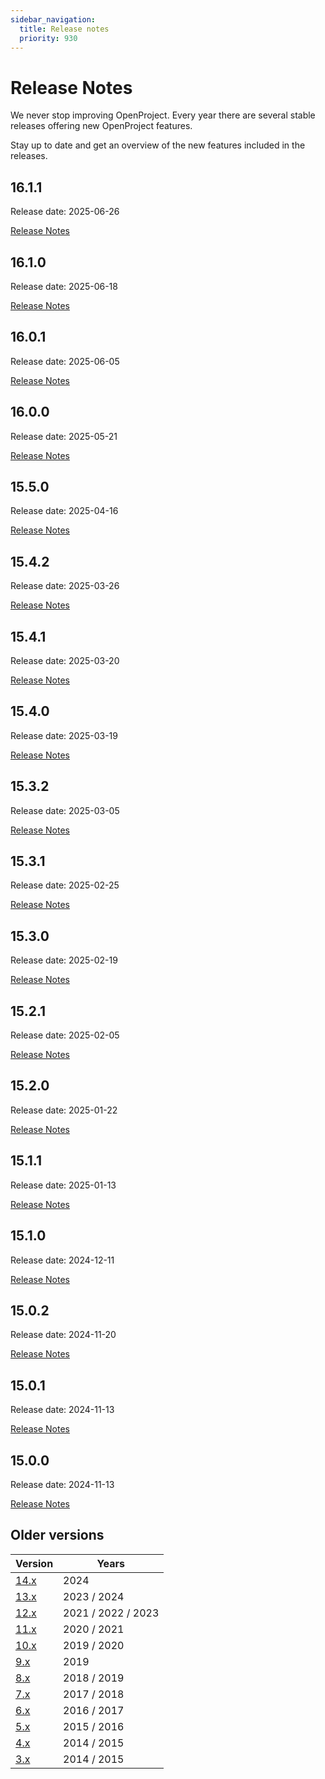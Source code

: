 ```yaml
---
sidebar_navigation:
  title: Release notes
  priority: 930
---
```


# Release Notes

We never stop improving OpenProject. Every year there are several stable releases offering new OpenProject features.

Stay up to date and get an overview of the new features included in the releases.

<!--- New release notes are generated below. Do not remove comment. -->
<!--- RELEASE MARKER -->

## 16.1.1

Release date: 2025-06-26

[Release Notes](16-1-1/)


## 16.1.0

Release date: 2025-06-18

[Release Notes](16-1-0/)


## 16.0.1

Release date: 2025-06-05

[Release Notes](16-0-1/)


## 16.0.0

Release date: 2025-05-21

[Release Notes](16-0-0/)


## 15.5.0

Release date: 2025-04-16

[Release Notes](15-5-0/)


## 15.4.2

Release date: 2025-03-26

[Release Notes](15-4-2/)


## 15.4.1

Release date: 2025-03-20

[Release Notes](15-4-1/)


## 15.4.0

Release date: 2025-03-19

[Release Notes](15-4-0/)


## 15.3.2

Release date: 2025-03-05

[Release Notes](15-3-2/)


## 15.3.1

Release date: 2025-02-25

[Release Notes](15-3-1/)


## 15.3.0

Release date: 2025-02-19

[Release Notes](15-3-0/)


## 15.2.1

Release date: 2025-02-05

[Release Notes](15-2-1/)


## 15.2.0

Release date: 2025-01-22

[Release Notes](15-2-0/)


## 15.1.1

Release date: 2025-01-13

[Release Notes](15-1-1/)


## 15.1.0

Release date: 2024-12-11

[Release Notes](15-1-0/)


## 15.0.2

Release date: 2024-11-20

[Release Notes](15-0-2/)


## 15.0.1

Release date: 2024-11-13

[Release Notes](15-0-1/)


## 15.0.0

Release date: 2024-11-13

[Release Notes](15-0-0/)


## Older versions

| Version     | Years              |
|-------------|--------------------|
| [14.x](14/) | 2024               |
| [13.x](13/) | 2023 / 2024        |
| [12.x](12/) | 2021 / 2022 / 2023 |
| [11.x](11/) | 2020 / 2021        |
| [10.x](10/) | 2019 / 2020        |
| [9.x](9/)   | 2019               |
| [8.x](8/)   | 2018 / 2019        |
| [7.x](7/)   | 2017 / 2018        |
| [6.x](6/)   | 2016 / 2017        |
| [5.x](5/)   | 2015 / 2016        |
| [4.x](4/)   | 2014 / 2015        |
| [3.x](3/)   | 2014 / 2015        |
